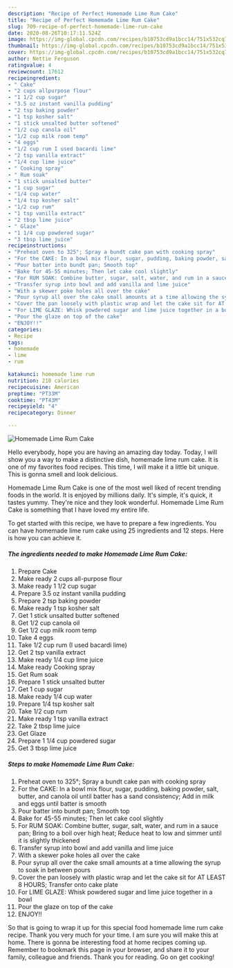 ```yaml
---
description: "Recipe of Perfect Homemade Lime Rum Cake"
title: "Recipe of Perfect Homemade Lime Rum Cake"
slug: 709-recipe-of-perfect-homemade-lime-rum-cake
date: 2020-08-26T10:17:11.524Z
image: https://img-global.cpcdn.com/recipes/b10753cd9a1bcc14/751x532cq70/homemade-lime-rum-cake-recipe-main-photo.jpg
thumbnail: https://img-global.cpcdn.com/recipes/b10753cd9a1bcc14/751x532cq70/homemade-lime-rum-cake-recipe-main-photo.jpg
cover: https://img-global.cpcdn.com/recipes/b10753cd9a1bcc14/751x532cq70/homemade-lime-rum-cake-recipe-main-photo.jpg
author: Nettie Ferguson
ratingvalue: 4
reviewcount: 17612
recipeingredient:
- " Cake"
- "2 cups allpurpose flour"
- "1 1/2 cup sugar"
- "3.5 oz instant vanilla pudding"
- "2 tsp baking powder"
- "1 tsp kosher salt"
- "1 stick unsalted butter softened"
- "1/2 cup canola oil"
- "1/2 cup milk room temp"
- "4 eggs"
- "1/2 cup rum I used bacardi lime"
- "2 tsp vanilla extract"
- "1/4 cup lime juice"
- " Cooking spray"
- " Rum soak"
- "1 stick unsalted butter"
- "1 cup sugar"
- "1/4 cup water"
- "1/4 tsp kosher salt"
- "1/2 cup rum"
- "1 tsp vanilla extract"
- "2 tbsp lime juice"
- " Glaze"
- "1 1/4 cup powdered sugar"
- "3 tbsp lime juice"
recipeinstructions:
- "Preheat oven to 325°; Spray a bundt cake pan with cooking spray"
- "For the CAKE: In a bowl mix flour, sugar, pudding, baking powder, salt, butter, and canola oil until batter has a sand consistency; Add in milk and eggs until batter is smooth"
- "Pour batter into bundt pan; Smooth top"
- "Bake for 45-55 minutes; Then let cake cool slightly"
- "For RUM SOAK: Combine butter, sugar, salt, water, and rum in a sauce pan; Bring to a boil over high heat; Reduce heat to low and simmer until it is slightly thickened"
- "Transfer syrup into bowl and add vanilla and lime juice"
- "With a skewer poke holes all over the cake"
- "Pour syrup all over the cake small amounts at a time allowing the syrup to soak in between pours"
- "Cover the pan loosely with plastic wrap and let the cake sit for AT LEAST 8 HOURS; Transfer onto cake plate"
- "For LIME GLAZE: Whisk powdered sugar and lime juice together in a bowl"
- "Pour the glaze on top of the cake"
- "ENJOY!!"
categories:
- Recipe
tags:
- homemade
- lime
- rum

katakunci: homemade lime rum 
nutrition: 218 calories
recipecuisine: American
preptime: "PT33M"
cooktime: "PT43M"
recipeyield: "4"
recipecategory: Dinner

---
```



![Homemade Lime Rum Cake](https://img-global.cpcdn.com/recipes/b10753cd9a1bcc14/751x532cq70/homemade-lime-rum-cake-recipe-main-photo.jpg)

Hello everybody, hope you are having an amazing day today. Today, I will show you a way to make a distinctive dish, homemade lime rum cake. It is one of my favorites food recipes. This time, I will make it a little bit unique. This is gonna smell and look delicious.

Homemade Lime Rum Cake is one of the most well liked of recent trending foods in the world. It is enjoyed by millions daily. It's simple, it's quick, it tastes yummy. They're nice and they look wonderful. Homemade Lime Rum Cake is something that I have loved my entire life.




To get started with this recipe, we have to prepare a few ingredients. You can have homemade lime rum cake using 25 ingredients and 12 steps. Here is how you can achieve it.

<!--inarticleads1-->

##### The ingredients needed to make Homemade Lime Rum Cake:

1. Prepare  Cake
1. Make ready 2 cups all-purpose flour
1. Make ready 1 1/2 cup sugar
1. Prepare 3.5 oz instant vanilla pudding
1. Prepare 2 tsp baking powder
1. Make ready 1 tsp kosher salt
1. Get 1 stick unsalted butter softened
1. Get 1/2 cup canola oil
1. Get 1/2 cup milk room temp
1. Take 4 eggs
1. Take 1/2 cup rum (I used bacardi lime)
1. Get 2 tsp vanilla extract
1. Make ready 1/4 cup lime juice
1. Make ready  Cooking spray
1. Get  Rum soak
1. Prepare 1 stick unsalted butter
1. Get 1 cup sugar
1. Make ready 1/4 cup water
1. Prepare 1/4 tsp kosher salt
1. Take 1/2 cup rum
1. Make ready 1 tsp vanilla extract
1. Take 2 tbsp lime juice
1. Get  Glaze
1. Prepare 1 1/4 cup powdered sugar
1. Get 3 tbsp lime juice




<!--inarticleads2-->

##### Steps to make Homemade Lime Rum Cake:

1. Preheat oven to 325°; Spray a bundt cake pan with cooking spray
1. For the CAKE: In a bowl mix flour, sugar, pudding, baking powder, salt, butter, and canola oil until batter has a sand consistency; Add in milk and eggs until batter is smooth
1. Pour batter into bundt pan; Smooth top
1. Bake for 45-55 minutes; Then let cake cool slightly
1. For RUM SOAK: Combine butter, sugar, salt, water, and rum in a sauce pan; Bring to a boil over high heat; Reduce heat to low and simmer until it is slightly thickened
1. Transfer syrup into bowl and add vanilla and lime juice
1. With a skewer poke holes all over the cake
1. Pour syrup all over the cake small amounts at a time allowing the syrup to soak in between pours
1. Cover the pan loosely with plastic wrap and let the cake sit for AT LEAST 8 HOURS; Transfer onto cake plate
1. For LIME GLAZE: Whisk powdered sugar and lime juice together in a bowl
1. Pour the glaze on top of the cake
1. ENJOY!!




So that is going to wrap it up for this special food homemade lime rum cake recipe. Thank you very much for your time. I am sure you will make this at home. There is gonna be interesting food at home recipes coming up. Remember to bookmark this page in your browser, and share it to your family, colleague and friends. Thank you for reading. Go on get cooking!
